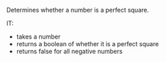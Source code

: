 Determines whether a number is a perfect square.

IT:
* takes a number
* returns a boolean of whether it is a perfect square
* returns false for all negative numbers
